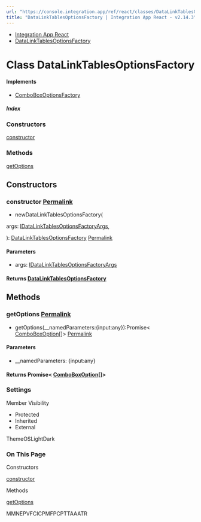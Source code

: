 ```yaml
---
url: "https://console.integration.app/ref/react/classes/DataLinkTablesOptionsFactory.html"
title: "DataLinkTablesOptionsFactory | Integration App React - v2.14.3"
---
```


- [Integration App React](https://console.integration.app/ref/react/index.html)
- [DataLinkTablesOptionsFactory](https://console.integration.app/ref/react/classes/DataLinkTablesOptionsFactory.html)

# Class DataLinkTablesOptionsFactory

#### Implements

- [ComboBoxOptionsFactory](https://console.integration.app/ref/react/interfaces/ComboBoxOptionsFactory.html)

##### Index

### Constructors

[constructor](https://console.integration.app/ref/react/classes/DataLinkTablesOptionsFactory.html#constructor)

### Methods

[getOptions](https://console.integration.app/ref/react/classes/DataLinkTablesOptionsFactory.html#getoptions)

## Constructors

### constructor [Permalink](https://console.integration.app/ref/react/classes/DataLinkTablesOptionsFactory.html\#constructor)

- newDataLinkTablesOptionsFactory(

args: [IDataLinkTablesOptionsFactoryArgs](https://console.integration.app/ref/react/interfaces/IDataLinkTablesOptionsFactoryArgs.html),

): [DataLinkTablesOptionsFactory](https://console.integration.app/ref/react/classes/DataLinkTablesOptionsFactory.html) [Permalink](https://console.integration.app/ref/react/classes/DataLinkTablesOptionsFactory.html#constructordatalinktablesoptionsfactory)





#### Parameters



- args: [IDataLinkTablesOptionsFactoryArgs](https://console.integration.app/ref/react/interfaces/IDataLinkTablesOptionsFactoryArgs.html)

#### Returns [DataLinkTablesOptionsFactory](https://console.integration.app/ref/react/classes/DataLinkTablesOptionsFactory.html)

## Methods

### getOptions [Permalink](https://console.integration.app/ref/react/classes/DataLinkTablesOptionsFactory.html\#getoptions)

- getOptions(\_\_namedParameters:{input:any}):Promise< [ComboBoxOption](https://console.integration.app/ref/react/interfaces/ComboBoxOption.html)\[\]> [Permalink](https://console.integration.app/ref/react/classes/DataLinkTablesOptionsFactory.html#getoptions-1)





#### Parameters



- \_\_namedParameters: {input:any}

#### Returns Promise< [ComboBoxOption](https://console.integration.app/ref/react/interfaces/ComboBoxOption.html)\[\]>

### Settings

Member Visibility

- Protected
- Inherited
- External

ThemeOSLightDark

### On This Page

Constructors

[constructor](https://console.integration.app/ref/react/classes/DataLinkTablesOptionsFactory.html#constructor)

Methods

[getOptions](https://console.integration.app/ref/react/classes/DataLinkTablesOptionsFactory.html#getoptions)

MMNEPVFCICPMFPCPTTAAATR